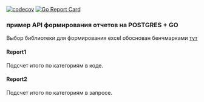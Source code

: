 [![codecov](https://codecov.io/gh/Delgus/reports/branch/master/graph/badge.svg)](https://codecov.io/gh/Delgus/reports)
[![Go Report Card](https://goreportcard.com/badge/github.com/delgus/reports)](https://goreportcard.com/report/github.com/delgus/reports)

### пример API формирования отчетов на POSTGRES + GO

Выбор библиотеки для формирования excel обоснован бенчмарками [тут](https://github.com/Delgus/xls-test)

#### Report1 

Подсчет итого  по категориям в коде.

#### Report2

Подсчет итого по категориям в запросе.
